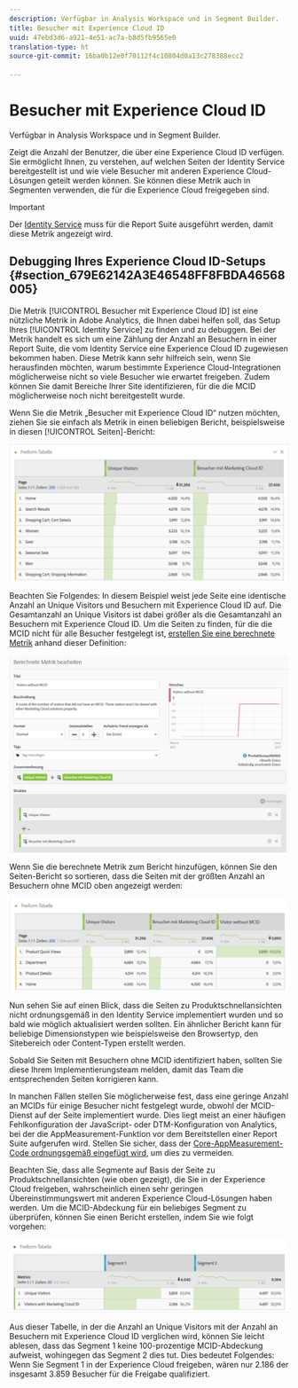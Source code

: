 ```yaml
---
description: Verfügbar in Analysis Workspace und in Segment Builder.
title: Besucher mit Experience Cloud ID
uuid: 47ebd3d6-a921-4e51-ac7a-b8d5fb9565e0
translation-type: ht
source-git-commit: 16ba0b12e0f70112f4c10804d0a13c278388ecc2

---
```



# Besucher mit Experience Cloud ID

Verfügbar in Analysis Workspace und in Segment Builder.

Zeigt die Anzahl der Benutzer, die über eine Experience Cloud ID verfügen. Sie ermöglicht Ihnen, zu verstehen, auf welchen Seiten der Identity Service bereitgestellt ist und wie viele Besucher mit anderen Experience Cloud-Lösungen geteilt werden können. Sie können diese Metrik auch in Segmenten verwenden, die für die Experience Cloud freigegeben sind.

>[!IMPORTANT]
>
>Der [Identity Service](https://marketing.adobe.com/resources/help/de_DE/mcvid/) muss für die Report Suite ausgeführt werden, damit diese Metrik angezeigt wird.

## Debugging Ihres Experience Cloud ID-Setups {#section_679E62142A3E46548FF8FBDA46568005}

Die Metrik [!UICONTROL Besucher mit Experience Cloud ID] ist eine nützliche Metrik in Adobe Analytics, die Ihnen dabei helfen soll, das Setup Ihres [!UICONTROL Identity Service] zu finden und zu debuggen. Bei der Metrik handelt es sich um eine Zählung der Anzahl an Besuchern in einer Report Suite, die vom Identity Service eine Experience Cloud ID zugewiesen bekommen haben. Diese Metrik kann sehr hilfreich sein, wenn Sie herausfinden möchten, warum bestimmte Experience Cloud-Integrationen möglicherweise nicht so viele Besucher wie erwartet freigeben. Zudem können Sie damit Bereiche Ihrer Site identifizieren, für die die MCID möglicherweise noch nicht bereitgestellt wurde.

Wenn Sie die Metrik „Besucher mit Experience Cloud ID“ nutzen möchten, ziehen Sie sie einfach als Metrik in einen beliebigen Bericht, beispielsweise in diesen [!UICONTROL Seiten]-Bericht:

![](assets/metric-mcvid1.png)

Beachten Sie Folgendes: In diesem Beispiel weist jede Seite eine identische Anzahl an Unique Visitors und Besuchern mit Experience Cloud ID auf. Die Gesamtanzahl an Unique Visitors ist dabei größer als die Gesamtanzahl an Besuchern mit Experience Cloud ID. Um die Seiten zu finden, für die die MCID nicht für alle Besucher festgelegt ist, [erstellen Sie eine berechnete Metrik](https://marketing.adobe.com/resources/help/de_DE/analytics/calcmetrics/cm_build_metrics.html) anhand dieser Definition:

![](assets/metric-mcvid2.png)

Wenn Sie die berechnete Metrik zum Bericht hinzufügen, können Sie den Seiten-Bericht so sortieren, dass die Seiten mit der größten Anzahl an Besuchern ohne MCID oben angezeigt werden:

![](assets/metric-mcvid3.png)

Nun sehen Sie auf einen Blick, dass die Seiten zu Produktschnellansichten nicht ordnungsgemäß in den Identity Service implementiert wurden und so bald wie möglich aktualisiert werden sollten. Ein ähnlicher Bericht kann für beliebige Dimensionstypen wie beispielsweise den Browsertyp, den Sitebereich oder Content-Typen erstellt werden.

Sobald Sie Seiten mit Besuchern ohne MCID identifiziert haben, sollten Sie diese Ihrem Implementierungsteam melden, damit das Team die entsprechenden Seiten korrigieren kann.

In manchen Fällen stellen Sie möglicherweise fest, dass eine geringe Anzahl an MCIDs für einige Besucher nicht festgelegt wurde, obwohl der MCID-Dienst auf der Seite implementiert wurde. Dies liegt meist an einer häufigen Fehlkonfiguration der JavaScript- oder DTM-Konfiguration von Analytics, bei der die AppMeasurement-Funktion vor dem Bereitstellen einer Report Suite aufgerufen wird. Stellen Sie sicher, dass der [Core-AppMeasurement-Code ordnungsgemäß eingefügt wird](https://marketing.adobe.com/resources/help/en_US/sc/implement/dtm/t_appmeasurement-code.html), um dies zu vermeiden.

Beachten Sie, dass alle Segmente auf Basis der Seite zu Produktschnellansichten (wie oben gezeigt), die Sie in der Experience Cloud freigeben, wahrscheinlich einen sehr geringen Übereinstimmungswert mit anderen Experience Cloud-Lösungen haben werden. Um die MCID-Abdeckung für ein beliebiges Segment zu überprüfen, können Sie einen Bericht erstellen, indem Sie wie folgt vorgehen:

![](assets/metric-mcvid4.png)

Aus dieser Tabelle, in der die Anzahl an Unique Visitors mit der Anzahl an Besuchern mit Experience Cloud ID verglichen wird, können Sie leicht ablesen, dass das Segment 1 keine 100-prozentige MCID-Abdeckung aufweist, wohingegen das Segment 2 dies tut. Dies bedeutet Folgendes: Wenn Sie Segment 1 in der Experience Cloud freigeben, wären nur 2.186 der insgesamt 3.859 Besucher für die Freigabe qualifiziert.
